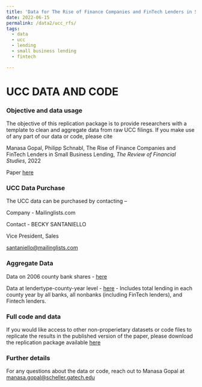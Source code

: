 ```yaml
---
title: 'Data for The Rise of Finance Companies and FinTech Lenders in Small Business Lending'
date: 2022-06-15
permalink: /data2/ucc_rfs/
tags:
  - data
  - ucc
  - lending
  - small business lending
  - fintech 

---
```


UCC DATA AND CODE
======

<h3> Objective and data usage </h3> 

The objective of this replication package is to provide researchers with a template to clean and aggregate data from raw UCC filings. If you make use of any part of our data or code, please cite

Manasa Gopal, Philipp Schnabl, The Rise of Finance Companies and FinTech Lenders in Small Business Lending, <i>The Review of Financial Studies</i>, 2022 

Paper <a href = "https://doi.org/10.1093/rfs/hhac034"> here</a> 

<h3> UCC Data Purchase </h3>

The UCC data can be purchased by contacting –

Company - Mailinglists.com 

Contact - BECKY SANTANIELLO

Vice President, Sales

santaniello@mailinglists.com


<h3> Aggregate Data </h3>

Data on 2006 county bank shares - <a href = "/files/pre_crisis_bank_share_county.dta"> here</a> 

Data at lendertype-county-year level - <a href = "/files/county_year_lending.dta"> here</a>  - Includes total lending in each county year by all banks, all nonbanks (including FinTech lenders), and Fintech lenders. 


<h3> Full code and data </h3>

If you would like access to other non-properietary datasets or code files to replicate the results in the published version of the paper, please download the replication package available <a href = "https://dataverse.harvard.edu/dataset.xhtml?persistentId=doi:10.7910/DVN/CGBBYP"> here</a> 

<h3> Further details </h3>

For any questions about the data or code, reach out to Manasa Gopal at manasa.gopal@scheller.gatech.edu 
